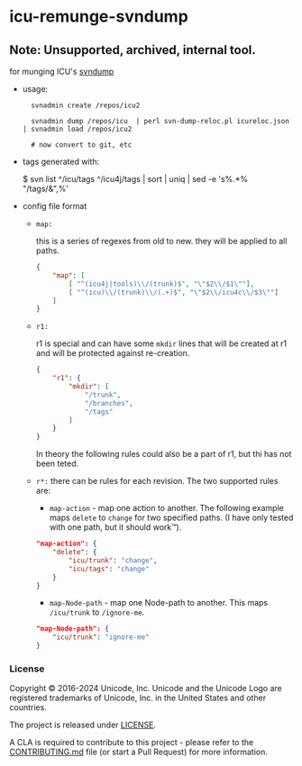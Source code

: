 # icu-remunge-svndump

## Note: Unsupported, archived, internal tool.

for munging ICU's [svndump](http://svn.apache.org/repos/asf/subversion/trunk/notes/dump-load-format.txt)

- usage:

        svnadmin create /repos/icu2

        svnadmin dump /repos/icu  | perl svn-dump-reloc.pl icureloc.json | svnadmin load /repos/icu2

        # now convert to git, etc


- tags generated with:

    $ svn list ^/icu/tags ^/icu4j/tags | sort | uniq | sed -e 's%.*%  "/tags/&",%'

- config file format

    - `map:`

        this is a series of regexes from old to new. they will be applied to all paths.

        ```json
        {
            "map": [
                [ "^(icu4j|tools)\\/(trunk)$", "\"$2\\/$1\""],
                [ "^(icu)\\/(trunk)\\/(.+)$", "\"$2\\/icu4c\\/$3\""]
            ]
        }
        ```
    - `r1:`

        r1 is special and can have some `mkdir` lines that will be created at r1 and will be protected against re-creation.

        ```json
        {
            "r1": {
                "mkdir": [
                    "/trunk",
                    "/branches",
                    "/tags"
                ]
            }
        }
        ```

        In theory the following rules could also be a part of r1, but thi has not been teted.

    - `r*:` there can be rules for each revision. The two supported rules are:
        - `map-action` - map one action to another. The following example maps `delete` to `change` for two specified paths. (I have only tested with one path, but it should work™).

        ```json
        "map-action": {
            "delete": {
                "icu/trunk": "change",
                "icu/tags": "change"
            }
        }
        ```

        - `map-Node-path` - map one Node-path to another. This maps `/icu/trunk` to `/ignore-me`.

        ```json
        "map-Node-path": {
            "icu/trunk": "ignore-me"
        }
        ```

### License

Copyright © 2016-2024 Unicode, Inc. Unicode and the Unicode Logo are registered trademarks of Unicode, Inc. in the United States and other countries.

The project is released under [LICENSE](./LICENSE).

A CLA is required to contribute to this project - please refer to the [CONTRIBUTING.md](https://github.com/unicode-org/.github/blob/main/.github/CONTRIBUTING.md) file (or start a Pull Request) for more information.

